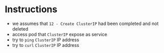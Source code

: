 # Instructions

- we assumes that `12 - Create ClusterIP` had been completed and not deleted
- access pod that `ClusterIP` expose as service
- try to `ping` `ClusterIP` IP address
- try to `curl` `ClusterIP` IP address